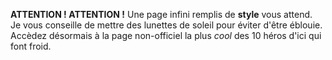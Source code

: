 **ATTENTION ! ATTENTION !** Une page infini remplis de **__style__** vous attend.  
Je vous conseille de mettre des lunettes de soleil pour éviter d'être éblouie.  
Accèdez désormais à la page non-officiel la plus *cool* des 10 héros d'ici qui font froid.